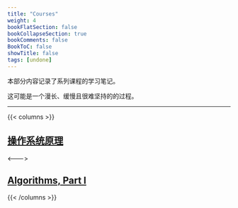 ```yaml
---
title: "Courses"
weight: 4
bookFlatSection: false
bookCollapseSection: true
bookComments: false
BookToC: false
showTitle: false
tags: [undone]
---
```


本部分内容记录了系列课程的学习笔记。

这可能是一个漫长、缓慢且很难坚持的的过程。

---

{{< columns >}}

## [操作系统原理](./operating_system_peking/_index.md)
<--->
## [Algorithms, Part I](./algorithms_part1/_index.md)

{{< /columns >}}
